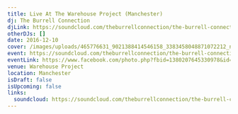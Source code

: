 ```yaml
---
title: Live At The Warehouse Project (Manchester)
dj: The Burrell Connection
djLink: https://soundcloud.com/theburrellconnection/the-burrell-connection-live-the-warehouse-project-manchester-2016
otherDJs: []
date: 2016-12-10
cover: /images/uploads/465776631_9021388414546158_3383458048871072212_n.png
event: https://soundcloud.com/theburrellconnection/the-burrell-connection-live-the-warehouse-project-manchester-2016
eventLink: https://www.facebook.com/photo.php?fbid=1380207645330978&id=140859962599092&set=a.163955316956223
venue: Warehouse Project
location: Manchester
isDraft: false
isUpcoming: false
links:
  soundcloud: https://soundcloud.com/theburrellconnection/the-burrell-connection-live-the-warehouse-project-manchester-2016
---
```


